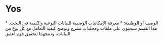 # Yos
الوصف أو الوظيفة:  * معرفة الإمكانيات الوصفية للبيانات النوعية والكمية في البحث.  * هذا القسم سيحتوي على ملفات ومجلدات تشرح وتوضح كيفية التعامل مع كل نوع من البيانات، ودمجهما لتحقيق فهم أعمق.
